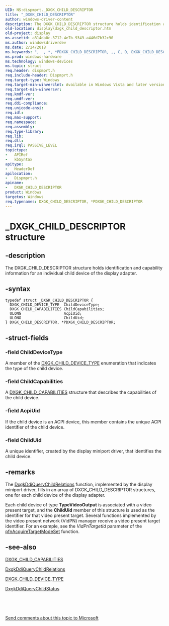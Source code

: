 ```yaml
---
UID: NS:dispmprt._DXGK_CHILD_DESCRIPTOR
title: "_DXGK_CHILD_DESCRIPTOR"
author: windows-driver-content
description: The DXGK_CHILD_DESCRIPTOR structure holds identification and capability information for an individual child device of the display adapter.
old-location: display\dxgk_child_descriptor.htm
old-project: display
ms.assetid: a814da0c-3712-4e7b-9349-a446d7b32c90
ms.author: windowsdriverdev
ms.date: 2/24/2018
ms.keywords: ",  , *, *PDXGK_CHILD_DESCRIPTOR, ,, C, D, DXGK_CHILD_DESCRIPTOR, DXGK_CHILD_DESCRIPTOR structure [Display Devices], DmStructs_711f63dc-7ad9-49d8-b83b-5e375764a762.xml, E, G, H, I, K, L, O, P, PDXGK_CHILD_DESCRIPTOR, PDXGK_CHILD_DESCRIPTOR structure pointer [Display Devices], R, S, T, X, _, _DXGK_CHILD_DESCRIPTOR, display.dxgk_child_descriptor, dispmprt/DXGK_CHILD_DESCRIPTOR, dispmprt/PDXGK_CHILD_DESCRIPTOR"
ms.prod: windows-hardware
ms.technology: windows-devices
ms.topic: struct
req.header: dispmprt.h
req.include-header: Dispmprt.h
req.target-type: Windows
req.target-min-winverclnt: Available in Windows Vista and later versions of the Windows operating systems.
req.target-min-winversvr: 
req.kmdf-ver: 
req.umdf-ver: 
req.ddi-compliance: 
req.unicode-ansi: 
req.idl: 
req.max-support: 
req.namespace: 
req.assembly: 
req.type-library: 
req.lib: 
req.dll: 
req.irql: PASSIVE_LEVEL
topictype:
-	APIRef
-	kbSyntax
apitype:
-	HeaderDef
apilocation:
-	Dispmprt.h
apiname:
-	DXGK_CHILD_DESCRIPTOR
product: Windows
targetos: Windows
req.typenames: DXGK_CHILD_DESCRIPTOR, *PDXGK_CHILD_DESCRIPTOR
---
```


# _DXGK_CHILD_DESCRIPTOR structure


## -description


The DXGK_CHILD_DESCRIPTOR structure holds identification and capability information for an individual child device of the display adapter.


## -syntax


````
typedef struct _DXGK_CHILD_DESCRIPTOR {
  DXGK_CHILD_DEVICE_TYPE  ChildDeviceType;
  DXGK_CHILD_CAPABILITIES ChildCapabilities;
  ULONG                   AcpiUid;
  ULONG                   ChildUid;
} DXGK_CHILD_DESCRIPTOR, *PDXGK_CHILD_DESCRIPTOR;
````


## -struct-fields




### -field ChildDeviceType

A member of the <a href="..\dispmprt\ne-dispmprt-_dxgk_child_device_type.md">DXGK_CHILD_DEVICE_TYPE</a> enumeration that indicates the type of the child device.


### -field ChildCapabilities

A <a href="..\dispmprt\ns-dispmprt-_dxgk_child_capabilities.md">DXGK_CHILD_CAPABILITIES</a> structure that describes the capabilities of the child device.


### -field AcpiUid

If the child device is an ACPI device, this member contains the unique ACPI identifier of the child device.


### -field ChildUid

A unique identifier, created by the display miniport driver, that identifies the child device.


## -remarks



The <a href="..\dispmprt\nc-dispmprt-dxgkddi_query_child_relations.md">DxgkDdiQueryChildRelations</a> function, implemented by the display miniport driver, fills in an array of DXGK_CHILD_DESCRIPTOR structures, one for each child device of the display adapter.

Each child device of type <b>TypeVideoOutput</b> is associated with a video present target, and the <b>ChildUid</b> member of this structure is used as the identifier for that video present target. Several functions implemented by the video present network (VidPN) manager receive a video present target identifier. For an example, see the <i>VidPnTargetId</i> parameter of the <a href="..\d3dkmddi\nc-d3dkmddi-dxgkddi_vidpn_acquiretargetmodeset.md">pfnAcquireTargetModeSet</a> function.




## -see-also

<a href="..\dispmprt\ns-dispmprt-_dxgk_child_capabilities.md">DXGK_CHILD_CAPABILITIES</a>



<a href="..\dispmprt\nc-dispmprt-dxgkddi_query_child_relations.md">DxgkDdiQueryChildRelations</a>



<a href="..\dispmprt\ne-dispmprt-_dxgk_child_device_type.md">DXGK_CHILD_DEVICE_TYPE</a>



<a href="..\dispmprt\nc-dispmprt-dxgkddi_query_child_status.md">DxgkDdiQueryChildStatus</a>



 

 

<a href="mailto:wsddocfb@microsoft.com?subject=Documentation%20feedback [display\display]:%20DXGK_CHILD_DESCRIPTOR structure%20 RELEASE:%20(2/24/2018)&amp;body=%0A%0APRIVACY STATEMENT%0A%0AWe use your feedback to improve the documentation. We don't use your email address for any other purpose, and we'll remove your email address from our system after the issue that you're reporting is fixed. While we're working to fix this issue, we might send you an email message to ask for more info. Later, we might also send you an email message to let you know that we've addressed your feedback.%0A%0AFor more info about Microsoft's privacy policy, see http://privacy.microsoft.com/en-us/default.aspx." title="Send comments about this topic to Microsoft">Send comments about this topic to Microsoft</a>

